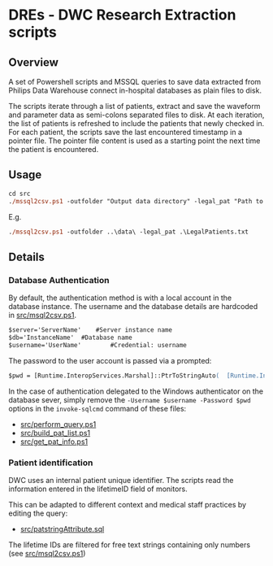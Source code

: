 # DREs - DWC Research Extraction scripts

## Overview
A set of Powershell scripts and MSSQL queries to save data extracted from Philips Data Warehouse connect in-hospital databases as plain files to disk.

The scripts iterate through a list of patients, extract and save the waveform and parameter data as semi-colons separated files to disk.
At each iteration, the list of patients is refreshed to include the patients that newly checked in.
For each patient, the scripts save the last encountered timestamp in a pointer file.
The pointer file content is used as a starting point the next time the patient is encountered.


## Usage
```ps
cd src
./mssql2csv.ps1 -outfolder "Output data directory" -legal_pat "Path to file listing the patients to extract"
```
E.g.
```ps
./mssql2csv.ps1 -outfolder ..\data\ -legal_pat .\LegalPatients.txt
```

## Details

### Database Authentication
By default, the authentication method is with a local account in the database instance.
The username and the database details are hardcoded in [src/msql2csv.ps1](./src/mssql2csv.ps1#L14).
```ps
$server='ServerName'	#Server instance name
$db='InstanceName'	#Database name
$username='UserName'		#Credential: username
```

The password to the user account is passed via a prompted:
```ps
$pwd = [Runtime.InteropServices.Marshal]::PtrToStringAuto(  [Runtime.InteropServices.Marshal]::SecureStringToBSTR($pass_secure)  )
```

In the case of authentication delegated to the Windows authenticator on the database sever, simply remove the `-Username $username -Password $pwd` options in the `invoke-sqlcmd` command of these files:
- [src/perform_query.ps1](./src/perform_query.ps1#L85)
- [src/build_pat_list.ps1](./src/build_pat_list.ps1#L15)
- [src/get_pat_info.ps1](./src/get_pat_info.ps1#L16)


### Patient identification

DWC uses an internal patient unique identifier. The scripts read the information entered in the lifetimeID field of monitors.

This can be adapted to different context and medical staff practices by editing the query:

- [src/patstringAttribute.sql](./src/patstringAttribute.sql)

The lifetime IDs are filtered for free text strings containing only numbers (see [src/msql2csv.ps1](./src/mssql2csv.ps1#L76))
